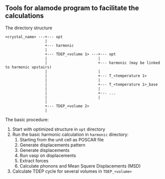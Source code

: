Tools for alamode program to facilitate the calculations
--------------------------------------------------------

The directory structure

    <crystal_name> ---+--- opt
                      |
                      +--- harmonic
                      |
                      +--- TDEP_<volume 1> ---+--- opt
                      |                       |
                      |                       +--- harmonic (may be linked to harmonic upstairs)
                      |                       |
                      |                       +--- T_<temperature 1>
                      |                       |
                      |                       +--- T_<temperature 1>_base
                      |                       |
                      |                       +--- ...
                      |                       |
                      |
                      +--- TDEP_<volume 2>
                      |


The basic procedure:

1. Start with optimized structure in `opt` directory
2. Run the basic harmonic calculation in `harmonic` directory:
    1. Starting from the unit cell as POSCAR file
    2. Generate displacements pattern
    3. Generate displacements
    4. Run vasp on displacements
    5. Extract forces
    6. Calculate phonons and Mean Squere Displacements (MSD)
3. Calculate TDEP cycle for several volumes in `TDEP_<volume>`



